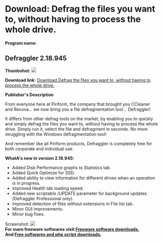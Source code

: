 # Download: Defrag the files you want to, without having to process the whole drive.

**Program name:**

## Defraggler 2.18.945

  
**Thumbshot:** ![](http://www.freewarefiles.com/screenshot/defraggler2_md.jpg)   
  
**Download link:** [Download Defrag the files you want to, without having to process the whole drive.](http://freesoftwares.boysofts.com/Defraggler_program_35823.html)  
  


**Publisher's Description**  
  


From everyone here at Piriform, the company that brought you CCleaner and Recuva... we now bring you a file defragmentation tool... Defraggler! 

It differs from other defrag tools on the market, by enabling you to quickly and simply defrag the files you want to, without having to process the whole drive. Simply run it, select the file and defragment in seconds. No more struggling with the Windows defragmentation tool!

And remember like all Piriform products, Defraggler is completely free for both corporate and individual use. 

**WhatA's new in version 2.18.945:**

  * Added Disk Performance graphs to Statistics tab. 
  * Added Quick Optimize for SSD. 
  * Added ability to view information for different drives when an operation is in progress. 
  * Improved Health tab loading speed. 
  * Added new scriptable /UPDATE parameter for background updates. (Defraggler Professional only). 
  * Improved detection of files without extensions in File list tab. 
  * Minor GUI improvements. 
  * Minor bug fixes. 

  
  
Screenshot: ![](http://www.freewarefiles.com/screenshot/defraggler2.jpg)   
**For more freeware softwares visit [Freeware software downloads.](http://freesoftwares.boysofts.com/)**   
**And [Free softwares and php script downloads.](http://www.boysofts.com/)**
